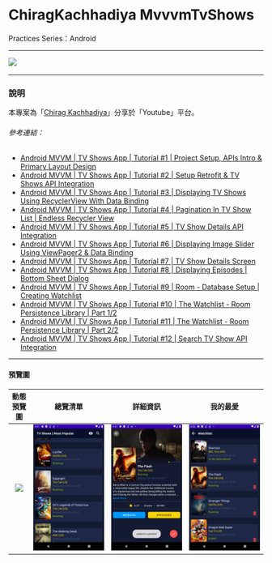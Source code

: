 # ChiragKachhadiya MvvvmTvShows
Practices Series：Android

---

![](pics/practices-videomeeting.png)

---

### 說明 ###

本專案為「[Chirag Kachhadiya](https://www.youtube.com/channel/UCmL5TAblHHgh1xhabmPjYgw)」分享於「Youtube」平台。

###### 參考連結： ######

- [Android MVVM | TV Shows App | Tutorial #1 | Project Setup, APIs Intro & Primary Layout Design](https://www.youtube.com/watch?v=-Ue9Ayv4_kY&list=PLam6bY5NszYOUDKwe-6tVhb3zVevwbHiK)
- [Android MVVM | TV Shows App | Tutorial #2 | Setup Retrofit & TV Shows API Integration](https://www.youtube.com/watch?v=kIWAJxY4xss&list=PLam6bY5NszYOUDKwe-6tVhb3zVevwbHiK&index=2)
- [Android MVVM | TV Shows App | Tutorial #3 | Displaying TV Shows Using RecyclerView With Data Binding](https://www.youtube.com/watch?v=hEcma_uOZ7Y&list=PLam6bY5NszYOUDKwe-6tVhb3zVevwbHiK&index=3)
- [Android MVVM | TV Shows App | Tutorial #4 | Pagination In TV Show List | Endless Recycler View](https://www.youtube.com/watch?v=Pe0sq-hu-P4&list=PLam6bY5NszYOUDKwe-6tVhb3zVevwbHiK&index=4)
- [Android MVVM | TV Shows App | Tutorial #5 | TV Show Details API Integration](https://www.youtube.com/watch?v=rEOVNid8_Nc&list=PLam6bY5NszYOUDKwe-6tVhb3zVevwbHiK&index=5)
- [Android MVVM | TV Shows App | Tutorial #6 | Displaying Image Slider Using ViewPager2 & Data Binding](https://www.youtube.com/watch?v=6TIByFLkI-8&list=PLam6bY5NszYOUDKwe-6tVhb3zVevwbHiK&index=6)
- [Android MVVM | TV Shows App | Tutorial #7 | TV Show Details Screen](https://www.youtube.com/watch?v=vEiC0YgP-xA&list=PLam6bY5NszYOUDKwe-6tVhb3zVevwbHiK&index=7)
- [Android MVVM | TV Shows App | Tutorial #8 | Displaying Episodes | Bottom Sheet Dialog](https://www.youtube.com/watch?v=MQhE4Vk2_L0&list=PLam6bY5NszYOUDKwe-6tVhb3zVevwbHiK&index=8)
- [Android MVVM | TV Shows App | Tutorial #9 | Room - Database Setup | Creating Watchlist](https://www.youtube.com/watch?v=rTjyOQrKZU0&list=PLam6bY5NszYOUDKwe-6tVhb3zVevwbHiK&index=9)
- [Android MVVM | TV Shows App | Tutorial #10 | The Watchlist - Room Persistence Library | Part 1/2](https://www.youtube.com/watch?v=eTXDvEZ7_T0&list=PLam6bY5NszYOUDKwe-6tVhb3zVevwbHiK&index=10)
- [Android MVVM | TV Shows App | Tutorial #11 | The Watchlist - Room Persistence Library | Part 2/2](https://www.youtube.com/watch?v=EfAcki-5ti0&list=PLam6bY5NszYOUDKwe-6tVhb3zVevwbHiK&index=11)
- [Android MVVM | TV Shows App | Tutorial #12 | Search TV Show API Integration](https://www.youtube.com/watch?v=ZPN4nn_xOpM&list=PLam6bY5NszYOUDKwe-6tVhb3zVevwbHiK&index=12)

---

#### 預覽圖 ####


|        動態預覽圖         |        總覽清單        |       詳細資訊        |         我的最愛         |
|:-------------------------:|:----------------------:|:---------------------:|:------------------------:|
| ![](pics/mvvmtvshows.gif) | ![](pics/overview.png) | ![](pics/details.png) | ![](pics/favourites.png) |

